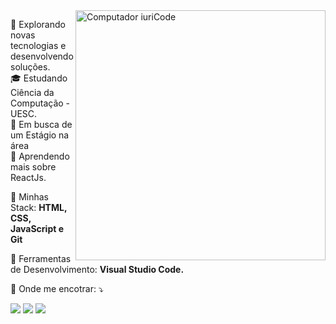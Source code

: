 <img src="https://raw.githubusercontent.com/MicaelliMedeiros/micaellimedeiros/master/image/computer-illustration.png" min-width="400px" max-width="400px" width="400px" align="right" alt="Computador iuriCode">

<p align="left"> 
  🤔   Explorando novas tecnologias e desenvolvendo soluções.<br />
  🎓   Estudando Ciência da Computação - UESC. <br />
  💼   Em busca de um Estágio na área <br />
  🌱   Aprendendo mais sobre ReactJs. 
</p>

<p align="left">
  🦄 Minhas Stack: <strong>HTML, CSS, JavaScript e Git</strong>
</p>

<p align="left">
  💼 Ferramentas de Desenvolvimento: <strong>Visual Studio Code.</strong>
</p>

<p align="left">
  💌 Onde me encotrar: ⤵️
</p>

<p align="left">
  <a href="https://www.linkedin.com/in/larissa-carvalho-7149101b8/" alt="Linkedin">
  <img src="https://img.shields.io/badge/-Linkedin-0e76a8?style=flat-square&logo=Linkedin&logoColor=white&link=https://www.linkedin.com/in/larissa-carvalho-7149101b8/" /></a>

  <a href="https://api.whatsapp.com/send?phone=5573988684480" alt="WhatsApp">
  <img src="https://img.shields.io/badge/-WhatsApp-25d366?style=flat-square&labelColor=25d366&logo=whatsapp&logoColor=white&link=https://api.whatsapp.com/send?phone=5573988684480"/></a>

  <a href="https://www.instagram.com/lari_carvalho07/?hl=pt-br" alt="Instagram">
  <img src="https://img.shields.io/badge/-Instagram-DF0174?style=flat-square&labelColor=DF0174&logo=instagram&logoColor=white&link=https://www.instagram.com/lari_carvalho07/?hl=pt-br"/></a>
</p>  
